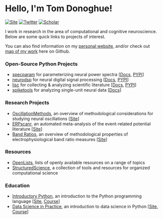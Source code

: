 # Hello, I'm Tom Donoghue!

[![Site](https://img.shields.io/badge/Site-tomdonoghue.github.io-informational.svg?color=616161&logoColor=white&labelColor=008f7b)](https://tomdonoghue.github.io/)
[![Twitter](https://img.shields.io/badge/TomDonoghue-blue.svg?labelColor=2196F3&logo=twitter&logoColor=white&color=616161)](https://twitter.com/TomDonoghue)
[![Scholar](https://img.shields.io/badge/GoogleScholar-black.svg?logo=googlescholar&logoColor=white&color=616161&labelColor=00BFA5)](https://scholar.google.com/citations?user=pxZ6AdsAAAAJ&hl=en)

I work in research in the area of computational and cognitive neuroscience. Below are some quick links to projects of interest. 

You can also find information on my 
[personal website](https://tomdonoghue.github.io/), and/or check out
[map of my work](https://github.com/TomDonoghue/TomDonoghue/blob/master/codemap.md)
here on Github. 

### Open-Source Python Projects
- [specparam](https://github.com/fooof-tools/fooof) for parameterizing neural power spectra 
[[Docs](https://fooof-tools.github.io/), [PYPI](https://pypi.org/project/fooof/)]
- [neurodsp](https://neurodsp-tools.github.io/neurodsp/) for neural digital signal processing
[[Docs](https://neurodsp-tools.github.io/), [PYPI](https://pypi.org/project/neurodsp/)] 
- [lisc](https://github.com/lisc-tools/lisc) for collecting & analyzing scientific literature
[[Docs](https://fooof-tools.github.io/), [PYPI](https://pypi.org/project/lisc/)]
- [spiketools](https://github.com/spiketools/spiketools) for analyzing single-unit neural data
[[Docs](https://spiketools.github.io/)]

### Research Projects

- [OscillationMethods](https://github.com/OscillationMethods), an overview of methodological considerations for studying neural oscillations
[[Site](https://oscillationmethods.github.io/)]
- [ERPscanr](https://github.com/erpscanr), an automated meta-analysis of the event-related potential literature
[[Site](https://erpscanr.github.io/)]
- [Band Ratios](https://github.com/voytekresearch/bandratios), an overview of methodological properties of electrophysiological band ratio measures
[[Site](https://fooof-tools.github.io/fooof/auto_motivations/measurements/plot_BandRatios.html)]

### Resources

- [OpenLists](https://github.com/openlists/), lists of openly available resources on a range of topics
- [StructuredScience](https://github.com/structuredscience/), a collection of tools and resources for organized computational science
 
### Education

- [Introductory Python](https://github.com/IntroductoryPython), an introduction to the Python programming language 
[[Site](https://introductorypython.github.io/), [Course](https://github.com/COGS18)]
- [Data Science in Practice](https://github.com/DataScienceInPractice/), an introduction to data science in Python
[[Site](https://datascienceinpractice.github.io/), [Course](https://github.com/cogs108)]
